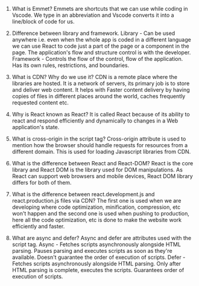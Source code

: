 1. What is Emmet?
  Emmets are shortcuts that we can use while coding in Vscode.  We type in an abbreviation and Vscode converts it into a line/block of code for us.

2. Difference between library and framework.
   Library - Can be used anywhere i.e. even when the whole app is coded in a different language we can use React to code just a part of the page or a component in the page. The application's flow and structure control is with the developer.
   Framework - Controls the flow of the control, flow of the application. Has its own rules, restrictions, and boundaries.

3. What is CDN? Why do we use it?
     CDN is a remote place where the libraries are hosted. It is a network of servers, its primary job is to store and deliver web content. It helps with Faster content delivery by having copies of files in different places around the world, caches frequently requested content etc.

4. Why is React known as React?
     It is called React because of its ability to react and respond efficiently and dynamically to changes in a Web application's state.

5. What is cross-origin in the script tag?
     Cross-origin attribute is used to mention how the browser should handle requests for resources from a different domain. This is used for loading Javascript libraries from CDN.

6. What is the difference between React and React-DOM?
    React is the core library and React DOM is the library used for DOM manipulations. As React can support web browsers and mobile devices, React DOM library differs for both of them.    

7. What is the difference between react.development.js and react.production.js files via CDN?
      The first one is used when we are developing where code optimization, minification, compression, etc won't happen and the second one is used when pushing to production, here all the code optimization, etc is done to make the website work efficiently and faster.

8. What are async and defer?
   Async and defer are attributes used with the script tag.
     Async - Fetches scripts asynchronously alongside HTML parsing. Pauses parsing and executes scripts as soon as they're available. Doesn't guarantee the order of execution of scripts.
     Defer - Fetches scripts asynchronously alongside HTML parsing. Only after HTML parsing is complete, executes the scripts. Guarantees order of execution of scripts.  
   
   
